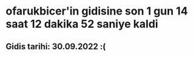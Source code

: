 # ofarukbicer'in gidisine son 1 gun 14 saat 12 dakika 52 saniye kaldi

## Gidis tarihi: 30.09.2022 :(